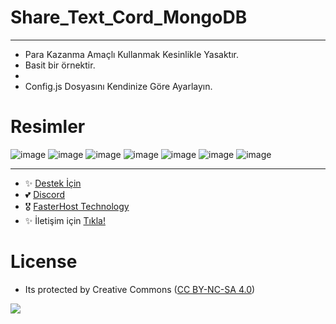 # Share_Text_Cord_MongoDB
---
- Para Kazanma Amaçlı Kullanmak Kesinlikle Yasaktır.
- Basit bir örnektir.
- 
- Config.js Dosyasını Kendinize Göre Ayarlayın.

# Resimler
![image](https://user-images.githubusercontent.com/63351166/204354429-c6dc1e69-d1ce-469b-adbb-1b9d3d4949e1.png)
![image](https://user-images.githubusercontent.com/63351166/204354473-f2c3689a-ddb9-461d-ac0e-14a663e71076.png)
![image](https://user-images.githubusercontent.com/63351166/204354502-7ca8673e-b864-48f9-9a74-1dfbbcdc791e.png)
![image](https://user-images.githubusercontent.com/63351166/204354552-feadf12f-56a3-45df-abde-d3ef88d83216.png)
![image](https://user-images.githubusercontent.com/63351166/204354564-da9e7dd2-6c2a-45d3-b41d-225707bbb529.png)
![image](https://user-images.githubusercontent.com/63351166/204355064-7cbf40a1-329f-4a51-88b8-4614692ec6b0.png)
![image](https://user-images.githubusercontent.com/63351166/204355035-eddf743f-fd74-4c3e-ab24-1f5d6fcc1384.png)

---
- ✨ [Destek İçin](https://fastuptime.com) <br>
- 💕 [Discord](https://fastuptime.com/discord)<br>
- 🎖️ [FasterHost Technology](https://fasterhost.tech/)<br>
- ✨ İletişim için [Tıkla!](mailto:fastuptime@gmail.com)<br>

# License
- Its protected by Creative Commons ([CC BY-NC-SA 4.0](https://creativecommons.org/licenses/by-nc-sa/4.0/))

<a href="https://creativecommons.org/licenses/by-nc-sa/4.0/" title="BYNCSA40"><img src="https://licensebuttons.net/l/by-nc-sa/4.0/88x31.png"></a>

